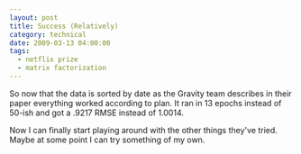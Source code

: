 ```yaml
---
layout: post
title: Success (Relatively)
category: technical
date: 2009-03-13 04:00:00
tags:
  - netflix prize
  - matrix factorization
---
```

So now that the data is sorted by date as the Gravity team describes in their paper everything worked according to plan. It ran in 13 epochs instead of 50-ish and got a .9217 RMSE instead of 1.0014.

Now I can finally start playing around with the other things they've tried. Maybe at some point I can try something of my own.
